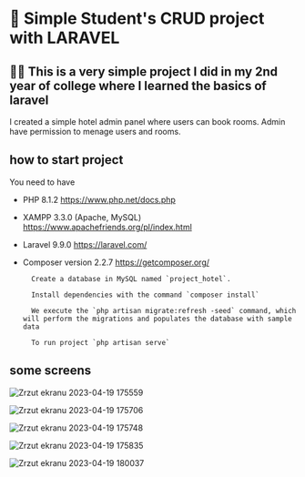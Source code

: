 # :hotel: Simple Student's CRUD project with LARAVEL

## :student: This is a very simple project I did in my 2nd year of college where I learned the basics of laravel

I created a simple hotel admin panel where users can book rooms.
Admin have permission to menage users and rooms.

## how to start project

You need to have

-   PHP 8.1.2 https://www.php.net/docs.php
-   XAMPP 3.3.0 (Apache, MySQL) https://www.apachefriends.org/pl/index.html
-   Laravel 9.9.0 https://laravel.com/
-   Composer version 2.2.7 https://getcomposer.org/

          Create a database in MySQL named `project_hotel`.

          Install dependencies with the command `composer install`

          We execute the `php artisan migrate:refresh -seed` command, which will perform the migrations and populates the database with sample data

          To run project `php artisan serve`

## some screens

![Zrzut ekranu 2023-04-19 175559](https://user-images.githubusercontent.com/79749390/233132472-acf2a81a-32bf-41d8-be98-15f631b551cc.png)

![Zrzut ekranu 2023-04-19 175706](https://user-images.githubusercontent.com/79749390/233132690-d3853712-4922-48d9-a29d-dd51f5fb8b7e.png)

![Zrzut ekranu 2023-04-19 175748](https://user-images.githubusercontent.com/79749390/233132862-6d97b8dc-78c4-4e41-9ea2-d2aef75accd8.png)

![Zrzut ekranu 2023-04-19 175835](https://user-images.githubusercontent.com/79749390/233133081-9af636cd-0d91-4ba0-9164-5a789ea366d9.png)

![Zrzut ekranu 2023-04-19 180037](https://user-images.githubusercontent.com/79749390/233133562-111bd984-33d9-41a5-9fbf-e8c241e9385e.png)
